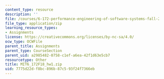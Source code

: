 ```yaml
---
content_type: resource
description: ''
file: /courses/6-172-performance-engineering-of-software-systems-fall-2018/7775d22df8bc896b87c593f24f7366eb_MIT6_172F18_hw1.zip
file_type: application/zip
learning_resource_types:
- Assignments
license: https://creativecommons.org/licenses/by-nc-sa/4.0/
ocw_type: OCWFile
parent_title: Assignments
parent_type: CourseSection
parent_uid: a2985482-0758-c1ef-a6ea-42f1d63e5cb7
resourcetype: Other
title: MIT6_172F18_hw1.zip
uid: 7775d22d-f8bc-896b-87c5-93f24f7366eb
---
```

